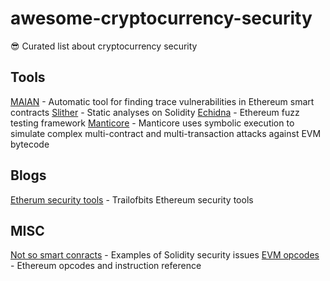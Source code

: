 # awesome-cryptocurrency-security
😎 Curated list about cryptocurrency security

## Tools

[MAIAN](https://github.com/MAIAN-tool/MAIAN) - Automatic tool for finding trace vulnerabilities in Ethereum smart contracts
[Slither](https://trailofbits.wufoo.com/forms/m1qfujq31qyj9ee/) - Static analyses on Solidity
[Echidna](https://github.com/trailofbits/echidna) - Ethereum fuzz testing framework
[Manticore](https://github.com/trailofbits/manticore) - Manticore uses symbolic execution to simulate complex multi-contract and multi-transaction attacks against EVM bytecode

## Blogs

[Etherum security tools](https://blog.trailofbits.com/2018/03/23/use-our-suite-of-ethereum-security-tools/) - Trailofbits Ethereum security tools

## MISC

[Not so smart conracts](https://github.com/trailofbits/not-so-smart-contracts) - Examples of Solidity security issues
[EVM opcodes](https://github.com/trailofbits/evm-opcodes) - Ethereum opcodes and instruction reference
